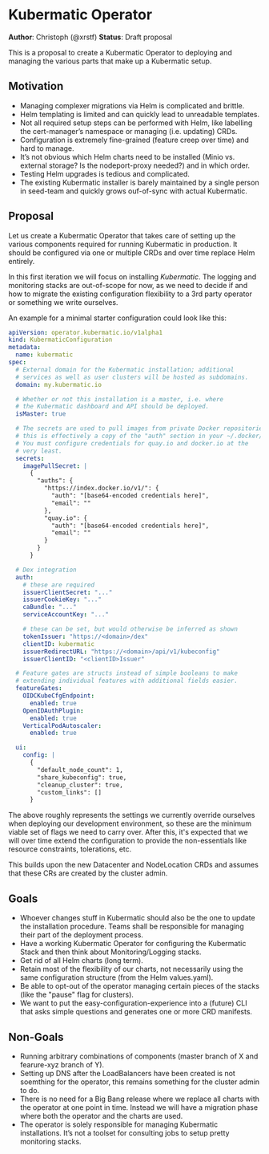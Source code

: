 # Kubermatic Operator

**Author**: Christoph (@xrstf)
**Status**: Draft proposal

This is a proposal to create a Kubermatic Operator to deploying and managing the various parts
that make up a Kubermatic setup.

## Motivation

* Managing complexer migrations via Helm is complicated and brittle.
* Helm templating is limited and can quickly lead to unreadable templates.
* Not all required setup steps can be performed with Helm, like labelling the cert-manager’s
  namespace or managing (i.e. updating) CRDs.
* Configuration is extremely fine-grained (feature creep over time) and hard to manage.
* It’s not obvious which Helm charts need to be installed (Minio vs. external storage?
  Is the nodeport-proxy needed?) and in which order.
* Testing Helm upgrades is tedious and complicated.
* The existing Kubermatic installer is barely maintained by a single person in seed-team
  and quickly grows ouf-of-sync with actual Kubermatic.

## Proposal

Let us create a Kubermatic Operator that takes care of setting up the various components
required for running Kubermatic in production. It should be configured via one or multiple
CRDs and over time replace Helm entirely.

In this first iteration we will focus on installing *Kubermatic*. The logging and monitoring
stacks are out-of-scope for now, as we need to decide if and how to migrate the existing
configuration flexibility to a 3rd party operator or something we write ourselves.

An example for a minimal starter configuration could look like this:

```yaml
apiVersion: operator.kubermatic.io/v1alpha1
kind: KubermaticConfiguration
metadata:
  name: kubermatic
spec:
  # External domain for the Kubermatic installation; additional
  # services as well as user clusters will be hosted as subdomains.
  domain: my.kubermatic.io

  # Whether or not this installation is a master, i.e. where
  # the Kubermatic dashboard and API should be deployed.
  isMaster: true

  # The secrets are used to pull images from private Docker repositories;
  # this is effectively a copy of the "auth" section in your ~/.docker/config.json.
  # You must configure credentials for quay.io and docker.io at the
  # very least.
  secrets:
    imagePullSecret: |
      {
        "auths": {
          "https://index.docker.io/v1/": {
            "auth": "[base64-encoded credentials here]",
            "email": ""
          },
          "quay.io": {
            "auth": "[base64-encoded credentials here]",
            "email": ""
          }
        }
      }

  # Dex integration
  auth:
    # these are required
    issuerClientSecret: "..."
    issuerCookieKey: "..."
    caBundle: "..."
    serviceAccountKey: "..."

    # these can be set, but would otherwise be inferred as shown
    tokenIssuer: "https://<domain>/dex"
    clientID: kubermatic
    issuerRedirectURL: "https://<domain>/api/v1/kubeconfig"
    issuerClientID: "<clientID>Issuer"

  # Feature gates are structs instead of simple booleans to make
  # extending individual features with additional fields easier.
  featureGates:
    OIDCKubeCfgEndpoint:
      enabled: true
    OpenIDAuthPlugin:
      enabled: true
    VerticalPodAutoscaler:
      enabled: true

  ui:
    config: |
      {
        "default_node_count": 1,
        "share_kubeconfig": true,
        "cleanup_cluster": true,
        "custom_links": []
      }
```

The above roughly represents the settings we currently override ourselves when deploying
our development environment, so these are the minimum viable set of flags we need to
carry over. After this, it's expected that we will over time extend the configuration to
provide the non-essentials like resource constraints, tolerations, etc.

This builds upon the new Datacenter and NodeLocation CRDs and assumes that these CRs are
created by the cluster admin.

## Goals

* Whoever changes stuff in Kubermatic should also be the one to update the installation
  procedure. Teams shall be responsible for managing their part of the deployment process.
* Have a working Kubermatic Operator for configuring the Kubermatic Stack and then think
  about Monitoring/Logging stacks.
* Get rid of all Helm charts (long term).
* Retain most of the flexibility of our charts, not necessarily using the same configuration
  structure (from the Helm values.yaml).
* Be able to opt-out of the operator managing certain pieces of the stacks (like the "pause"
  flag for clusters).
* We want to put the easy-configuration-experience into a (future) CLI that asks simple
  questions and generates one or more CRD manifests.

## Non-Goals

* Running arbitrary combinations of components (master branch of X and fearure-xyz branch
  of Y).
* Setting up DNS after the LoadBalancers have been created is not soemthing for the operator,
  this remains something for the cluster admin to do.
* There is no need for a Big Bang release where we replace all charts with the operator
  at one point in time. Instead we will have a migration phase where both the operator and
  the charts are used.
* The operator is solely responsible for managing Kubermatic installations. It’s not a
  toolset for consulting jobs to setup pretty monitoring stacks.

